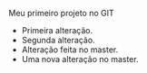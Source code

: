 Meu primeiro projeto no GIT
- Primeira alteração.
- Segunda alteração.
- Alteração feita no master.
- Uma nova alteração no master.